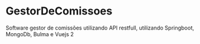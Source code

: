 # GestorDeComissoes
Software gestor de comissões utilizando API restfull, utilizando Springboot, MongoDb, Bulma e  Vuejs 2
